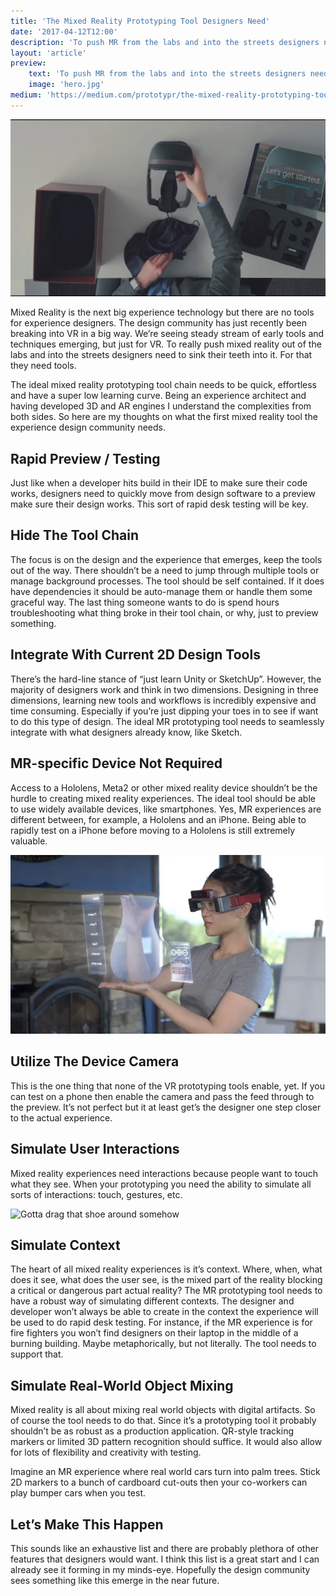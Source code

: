 ```yaml
---
title: 'The Mixed Reality Prototyping Tool Designers Need'
date: '2017-04-12T12:00'
description: 'To push MR from the labs and into the streets designers need the right tools.'
layout: 'article'
preview:
    text: 'To push MR from the labs and into the streets designers need the right tools.'
    image: 'hero.jpg'
medium: 'https://medium.com/prototypr/the-mixed-reality-prototyping-tool-designers-need-eb4f36045715'
---
```


![](./hero.jpg)

Mixed Reality is the next big experience technology but there are no tools for experience designers. The design community has just recently been breaking into VR in a big way. We’re seeing steady stream of early tools and techniques emerging, but just for VR. To really push mixed reality out of the labs and into the streets designers need to sink their teeth into it. For that they need tools.

The ideal mixed reality prototyping tool chain needs to be quick, effortless and have a super low learning curve. Being an experience architect and having developed 3D and AR engines I understand the complexities from both sides. So here are my thoughts on what the first mixed reality tool the experience design community needs.

## Rapid Preview / Testing
Just like when a developer hits build in their IDE to make sure their code works, designers need to quickly move from design software to a preview make sure their design works. This sort of rapid desk testing will be key.

## Hide The Tool Chain
The focus is on the design and the experience that emerges, keep the tools out of the way. There shouldn’t be a need to jump through multiple tools or manage background processes. The tool should be self contained. If it does have dependencies it should be auto-manage them or handle them some graceful way. The last thing someone wants to do is spend hours troubleshooting what thing broke in their tool chain, or why, just to preview something.

## Integrate With Current 2D Design Tools
There’s the hard-line stance of “just learn Unity or SketchUp”. However, the majority of designers work and think in two dimensions. Designing in three dimensions, learning new tools and workflows is incredibly expensive and time consuming. Especially if you’re just dipping your toes in to see if want to do this type of design. The ideal MR prototyping tool needs to seamlessly integrate with what designers already know, like Sketch.

## MR-specific Device Not Required
Access to a Hololens, Meta2 or other mixed reality device shouldn’t be the hurdle to creating mixed reality experiences. The ideal tool should be able to use widely available devices, like smartphones. Yes, MR experiences are different between, for example, a Hololens and an iPhone. Being able to rapidly test on a iPhone before moving to a Hololens is still extremely valuable.

![](./one.jpg "Goggles not required for rapid testing")

## Utilize The Device Camera
This is the one thing that none of the VR prototyping tools enable, yet. If you can test on a phone then enable the camera and pass the feed through to the preview. It’s not perfect but it at least get’s the designer one step closer to the actual experience.

## Simulate User Interactions
Mixed reality experiences need interactions because people want to touch what they see. When your prototyping you need the ability to simulate all sorts of interactions: touch, gestures, etc.

![](./two.gif "Gotta drag that shoe around somehow")

## Simulate Context
The heart of all mixed reality experiences is it’s context. Where, when, what does it see, what does the user see, is the mixed part of the reality blocking a critical or dangerous part actual reality? The MR prototyping tool needs to have a robust way of simulating different contexts. The designer and developer won’t always be able to create in the context the experience will be used to do rapid desk testing. For instance, if the MR experience is for fire fighters you won’t find designers on their laptop in the middle of a burning building. Maybe metaphorically, but not literally. The tool needs to support that.

## Simulate Real-World Object Mixing
Mixed reality is all about mixing real world objects with digital artifacts. So of course the tool needs to do that. Since it’s a prototyping tool it probably shouldn’t be as robust as a production application. QR-style tracking markers or limited 3D pattern recognition should suffice. It would also allow for lots of flexibility and creativity with testing.

Imagine an MR experience where real world cars turn into palm trees. Stick 2D markers to a bunch of cardboard cut-outs then your co-workers can play bumper cars when you test.

## Let’s Make This Happen
This sounds like an exhaustive list and there are probably plethora of other features that designers would want. I think this list is a great start and I can already see it forming in my minds-eye. Hopefully the design community sees something like this emerge in the near future.